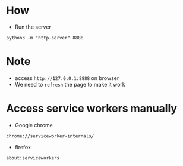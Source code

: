 # How
* Run the server
```
python3 -m "http.server" 8888
```

# Note
* access `http://127.0.0.1:8888` on browser
* We need to `refresh` the page to make it work

# Access service workers manually
* Google chrome
```
chrome://serviceworker-internals/
```

* firefox
```
about:serviceworkers
```
